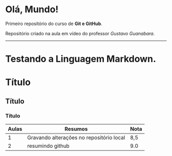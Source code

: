 # Olá, Mundo!
 Primeiro repositório do curso de **Git e GitHub**.

 Repositório criado na aula em vídeo do professor *Gustavo Guanabara*.

***
# Testando a Linguagem Markdown.

# Título
## Título
### Título

| Aulas | Resumos | Nota
---|---|---
1 | Gravando alterações no repositório local | 8,5
2 | resumindo github | 9.0